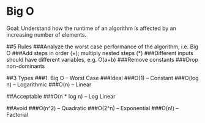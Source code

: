 # Big O

Goal: Understand how the runtime of an algorithm is affected by an increasing number of elements.

##5 Rules
###Analyze the worst case performance of the algorithm, i.e. Big O
###Add steps in order (+); multiply nested steps (*)
###Different inputs should have different variables, e.g. O(a+b)
###Remove constants
###Drop non-dominants

##3 Types
###1. Big O – Worst Case
###Ideal
###O(1) – Constant
###O(log n) – Logarithmic
###O(n) – Linear

##Acceptable
###O(n * log n) – Log Linear

##Avoid
###O(n^2) – Quadratic
###O(2^n) – Exponential
###O(n!) – Factorial

